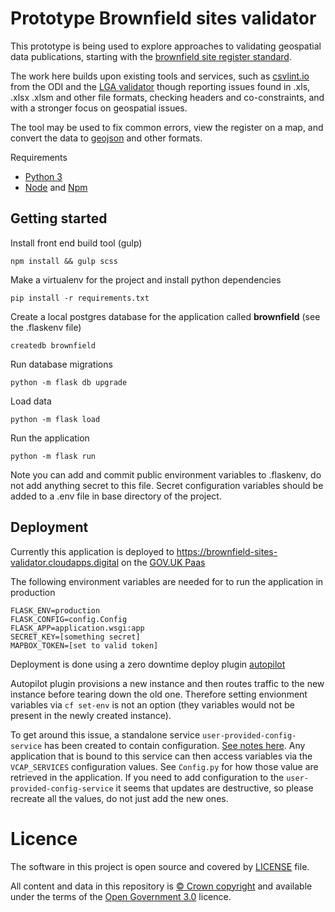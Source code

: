# Prototype Brownfield sites validator

This prototype is being used to explore approaches to validating geospatial data publications, starting with the [brownfield site register standard](https://www.gov.uk/government/publications/brownfield-land-registers-data-standard).

The work here builds upon existing tools and services, such as [csvlint.io](http://csvlint.io/) from the ODI and 
the [LGA validator](https://validator.opendata.esd.org.uk/) though reporting issues found in .xls, .xlsx .xlsm and other file formats,
checking headers and co-constraints,
and with a stronger focus on geospatial issues.

The tool may be used to fix common errors, view the register on a map, and convert the data to [geojson](https://en.wikipedia.org/wiki/GeoJSON) and other formats.

Requirements

- [Python 3](https://www.python.org/)
- [Node](https://nodejs.org/en/) and [Npm](https://www.npmjs.com/)

Getting started
---------------

Install front end build tool (gulp)

    npm install && gulp scss

Make a virtualenv for the project and install python dependencies

    pip install -r requirements.txt

Create a local postgres database for the application called **brownfield** (see the .flaskenv file)

    createdb brownfield

Run database migrations

    python -m flask db upgrade

Load data

    python -m flask load

Run the application

    python -m flask run

Note you can add and commit public environment variables to .flaskenv, do not add anything secret to this
file. Secret configuration variables should be added to a .env file in base directory of the project.

Deployment
----------

Currently this application is deployed to https://brownfield-sites-validator.cloudapps.digital on the [GOV.UK Paas](https://www.cloud.service.gov.uk/)

The following environment variables are needed for to run the application in production

    FLASK_ENV=production
    FLASK_CONFIG=config.Config
    FLASK_APP=application.wsgi:app
    SECRET_KEY=[something secret]
    MAPBOX_TOKEN=[set to valid token]

Deployment is done using a zero downtime deploy plugin [autopilot](https://github.com/contraband/autopilot)

Autopilot plugin provisions a new instance and then routes traffic to the new instance before tearing down the old one. Therefore
setting envionment variables via ```cf set-env``` is not an option (they variables would not be present in
the newly created instance).

To get around this issue, a standalone service ```user-provided-config-service``` has been created
to contain configuration. [See notes here](https://docs.cloudfoundry.org/devguide/services/user-provided.html). Any application that is bound to this service can
then access variables via the ```VCAP_SERVICES``` configuration values. See ```Config.py``` for
how those value are retrieved in the application. If you need to add configuration to the ```user-provided-config-service``` it
seems that updates are destructive, so please recreate all the values, do not just add the
new ones.


# Licence

The software in this project is open source and covered by [LICENSE](LICENSE) file.

All content and data in this repository is
[© Crown copyright](http://www.nationalarchives.gov.uk/information-management/re-using-public-sector-information/copyright-and-re-use/crown-copyright/)
and available under the terms of the [Open Government 3.0](https://www.nationalarchives.gov.uk/doc/open-government-licence/version/3/) licence.
